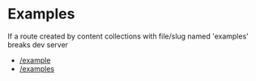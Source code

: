 # Examples

If a route created by content collections with file/slug named 'examples' breaks dev server

- [/example](/example)
- [/examples](/examples)